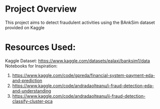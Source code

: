 # Project Overview

This project aims to detect fraudulent activities using the BAnkSim dataset provided on Kaggle

# Resources Used:
Kaggle Dataset: https://www.kaggle.com/datasets/ealaxi/banksim1/data
Notebooks for Inspiration:
1. https://www.kaggle.com/code/gpreda/financial-system-payment-eda-and-prediction
2. https://www.kaggle.com/code/andradaolteanu/i-fraud-detection-eda-and-understanding
3. https://www.kaggle.com/code/andradaolteanu/ii-fraud-detection-classify-cluster-pca

